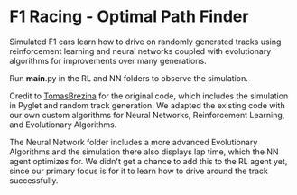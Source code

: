 
# F1 Racing - Optimal Path Finder

Simulated F1 cars learn how to drive on randomly generated tracks using reinforcement learning and neural networks coupled with evolutionary algorithms for improvements over many generations.

Run __main__.py in the RL and NN folders to observe the simulation.

Credit to [TomasBrezina](https://github.com/TomasBrezina/NeuralNetworkRacing/) for the original code, which includes the simulation in Pyglet and random track generation. We adapted the existing code with our own custom algorithms for Neural Networks, Reinforcement Learning, and Evolutionary Algorithms. 

The Neural Network folder includes a more advanced Evolutionary Algorithms and the simulation there also displays lap time, which the NN agent optimizes for. We didn't get a chance to add this to the RL agent yet, since our primary focus is for it to learn how to drive around the track successfully.
